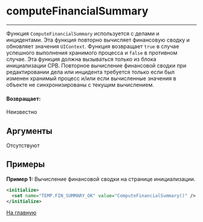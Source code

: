 # computeFinancialSummary

---

Функция `ComputeFinancialSummary` используется с делами и инцидентами.
Эта функция повторно вычисляет финансовую сводку и обновляет значения `UIContext`.
Функция возвращает `true` в случае успешного выполнения хранимого процесса и `false` в противном случае.
Эта функция должна вызываться только из блока инициализации CPB.
Повторное вычисление финансовой сводки при редактировании дела или инцидента требуется только если был изменен
хранимый процесс и/или если вычисленные значения в объекте не синхронизированы с текущим вычислением.

#### Возвращает:

Неизвестно

## Аргументы

Отсутствуют

## Примеры

**Пример 1:** Вычисление финансовой сводки на странице инициализации.
```xml
<initialize>
  <set name="TEMP.FIN_SUMMARY_OK" value="ComputeFinancialSummary()" />
</initialize>
```



[На главную](./)